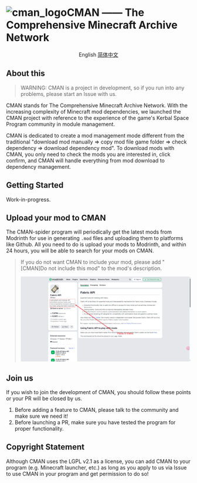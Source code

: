 # <img src="C:\Users\xycod\Pictures\cman_logo.png" alt="cman_logo" style="width:50px" />CMAN —— The Comprehensive Minecraft Archive Network
<center>English  <a href="./README.zh-cn.md">简体中文</a></center>

## About this

> WARNING: CMAN is a project in development, so if you run into any problems, please start an Issue with us.

CMAN stands for The Comprehensive Minecraft Archive Network. With the increasing complexity of Minecraft mod dependencies, we launched the CMAN project with reference to the experience of the game's Kerbal Space Program community in module management.

CMAN is dedicated to create a mod management mode different from the traditional "download mod manually => copy mod file game folder => check dependency => download dependency mod". To download mods with CMAN, you only need to check the mods you are interested in, click confirm, and CMAN will handle everything from mod download to dependency management.

## Getting Started

Work-in-progress.

## Upload your mod to CMAN

The CMAN-spider program will periodically get the latest mods from Modrinth for use in generating `.mod` files and uploading them to platforms like Github. All you need to do is upload your mods to Modrinth, and within 24 hours, you will be able to search for your mods on CMAN.

> If you do not want CMAN to include your mod, please add "[CMAN]Do not include this mod" to the mod's description.
>
> ![](./docs/images/image-20240205233659137.png)

## Join us

If you wish to join the development of CMAN, you should follow these points or your PR will be closed by us.

1. Before adding a feature to CMAN, please talk to the community and make sure we need it!
2. Before launching a PR, make sure you have tested the program for proper functionality.

## Copyright Statement

Although CMAN uses the LGPL v2.1 as a license, you can add CMAN to your program (e.g. Minecraft launcher, etc.) as long as you apply to us via Issue to use CMAN in your program and get permission to do so!
